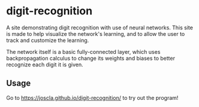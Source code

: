 # digit-recognition
A site demonstrating digit recognition with use of neural networks. This site is made to help visualize the network's learning, and to allow the user to track and customize the learning. 

The network itself is a basic fully-connected layer, which uses backpropagation calculus to change its weights and biases to better recognize each digit it is given.

## Usage
Go to https://joscla.github.io/digit-recognition/ to try out the program!
